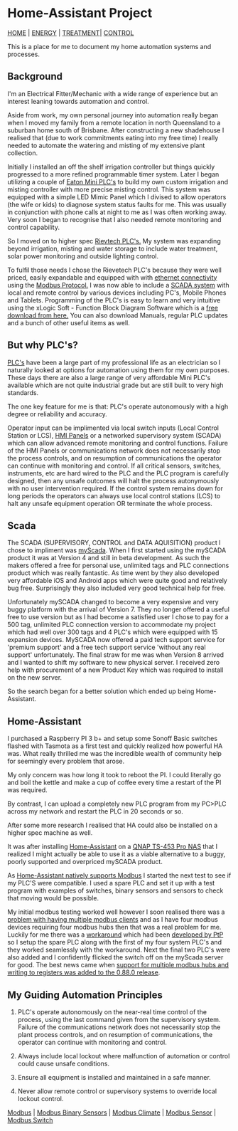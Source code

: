 # Home-Assistant Project

[HOME](https://github.com/wellsy57/Home-Assistant-Project/blob/master/files/LIGHTSYS.md) | [ENERGY](https://github.com/wellsy57/Home-Assistant-Project/blob/master/files/ENERGY.md) | [TREATMENT](https://github.com/wellsy57/Home-Assistant-Project/blob/master/files/TREATMENT.md)| [CONTROL](https://github.com/wellsy57/Home-Assistant-Project/blob/master/files/CONTROL.md)

This is a place for me to document my home automation systems and processes.

## Background

I'm an Electrical Fitter/Mechanic with a wide range of experience but an interest leaning towards automation and control. 

Aside from work, my own personal journey into automation really began when I moved my family from a remote location in north Queensland to a suburban home south of Brisbane. After constructing a new shadehouse I realised that (due to work commitments eating into my free time) I really needed to automate the watering and misting of my extensive plant collection. 

Initially I installed an off the shelf irrigation controller but things quickly progressed to a more refined programmable timer system. Later I began utilizing a couple of [Eaton Mini PLC's](https://www.eaton.com/SEAsia/ProductsSolutions/Electrical/ProductsServices/AutomationControl/Automation/ModularProgrammableLogicControllers/index.htm) to build my own custom irrigation and misting controller with more precise misting control. This system was equipped with a simple LED Mimic Panel which I divised to allow operators (the wife or kids) to diagnose system status faults for me. This was usually in conjunction with phone calls at night to me as I was often working away. Very soon I began to recognise that I also needed remote monitoring and control capability.

So I moved on to higher spec [Rievtech PLC's.](https://www.rievtech.com) My system was expanding beyond irrigation, misting and water storage to include water treatment, solar power monitoring and outside lighting control.

To fulfil those needs I chose the Rievetech PLC's because they were well priced, easily expandable and equipped with with [ethernet connectivity](https://en.wikipedia.org/wiki/Ethernet) using the [Modbus Protocol.](https://en.wikipedia.org/wiki/Modbus) I was now able to include a [SCADA system](https://en.wikipedia.org/wiki/SCADA) with local and remote control by various devices including PC's, Mobile Phones and Tablets. Programming of the PLC's is easy to learn and very intuitive using the xLogic Soft - Function Block Diagram Software which is a [free download from here.](https://www.rievtech.com/download.html) You can also download Manuals, regular PLC updates and a bunch of other useful items as well.

## But why PLC's?

[PLC's](https://en.wikipedia.org/wiki/Programmable_logic_controller) have been a large part of my professional life as an electrician so I naturally looked at options for automation using them for my own purposes. These days there are also a large range of very affordable Mini PLC's available which are not quite industrial grade but are still built to very high standards.

The one key feature for me is that: PLC's operate autonomously with a high degree or reliability and accuracy. 

Operator input can be implimented via local switch inputs (Local Control Station or LCS), [HMI Panels](https://en.wikipedia.org/wiki/User_interface) or a networked supervisory system (SCADA) which can allow advanced remote monitoring and control functions. Failure of the HMI Panels or communications network does not necessarily stop the process controls, and on resumption of communications the operator can continue with monitoring and control. If all critical sensors, switches, instruments, etc are hard wired to the PLC and the PLC program is carefully designed, then any unsafe outcomes will halt the process autonymously with no user intervention required. If the control system remains down for long periods the operators can always use local control stations (LCS) to halt any unsafe equipment operation OR terminate the whole process.

## Scada

The SCADA (SUPERVISORY, CONTROL and DATA AQUISITION) product I chose to impliment was [myScada](https://www.myscada.org/en/). When I first started using the mySCADA product it was at Version 4 and still in beta development. As such the makers offered a free for personal use, unlimited tags and PLC connections product which was really fantastic. As time went by they also developed very affordable iOS and Android apps which were quite good and relatively bug free. Surprisingly they also included very good technical help for free.

Unfortunately mySCADA changed to become a very expensive and very buggy platform with the arrival of Version 7. They no longer offered a useful free to use version but as I had become a satisfied user I chose to pay for a 500 tag, unlimited PLC connection version to accommodate my project which had well over 300 tags and 4 PLC's which were equipped with 15 expansion devices. MySCADA now offered a paid tech support service for 'premium support' and a free tech support service 'without any real support' unfortunately. The final straw for me was when Version 8 arrived and I wanted to shift my software to new physical server. I received zero help with procurement of a new Product Key which was required to install on the new server.

So the search began for a better solution which ended up being Home-Assistant.

## Home-Assistant

I purchased a Raspberry PI 3 b+ and setup some Sonoff Basic switches flashed with Tasmota as a first test and quickly realized how powerful HA was. What really thrilled me was the incredible wealth of community help for seemingly every problem that arose.

My only concern was how long it took to reboot the PI. I could literally go and boil the kettle and make a cup of coffee every time a restart of the PI was required.

By contrast, I can upload a completely new PLC program from my PC>PLC across my network and restart the PLC in 20 seconds or so.

After some more research I realised that HA could also be installed on a higher spec machine as well.

It was after installing [Home-Assistant](https://www.home-assistant.io/) on a [QNAP TS-453 Pro NAS](https://www.qnap.com/en-au/product/ts-453%20pro) that I realized I might actually be able to use it as a viable alternative to a buggy, poorly supported and overpriced mySCADA product.

As [Home-Assistant natively supports Modbus](https://www.home-assistant.io/components/modbus/) I started the next test to see if my PLC'S were compatible. I used a spare PLC and set it up with a test program with examples of switches, binary sensors and sensors to check that moving would be possible.

My initial modbus testing worked well however I soon realised there was a [problem with having multiple modbus clients](https://community.home-assistant.io/t/ability-to-add-multiple-modbus-hubs/16365) and as I have four modbus devices requiring four modbus hubs then that was a real problem for me. Luckily for me there was a [workaround](https://community.home-assistant.io/t/multiple-tcp-modbus-slaves/99210/2) which had been [developed by PtP](https://community.home-assistant.io/u/PtP) so I setup the spare PLC along with the first of my four system PLC's and they worked seamlessly with the workaround. Next the final two PLC's were also added and I confidently flicked the switch off on the myScada server for good. The best news came when [support for multiple modbus hubs and writing to registers was added to the 0.88.0 release](https://github.com/home-assistant/home-assistant/pull/21238).  

## My Guiding Automation Principles

1. PLC's operate autonomously on the near-real time control of the process, using the last command given from the supervisory system. Failure of the communications network does not necessarily stop the plant process controls, and on resumption of communications, the operator can continue with monitoring and control.

2. Always include local lockout where malfunction of automation or control could cause unsafe conditions.

3. Ensure all equipment is installed and maintained in a safe manner.

4. Never allow remote control or supervisory systems to override local lockout control.


[Modbus](https://www.home-assistant.io/components/modbus/) | [Modbus Binary Sensors](https://www.home-assistant.io/components/binary_sensor.modbus/) | [Modbus Climate](https://www.home-assistant.io/components/climate.modbus/) | [Modbus Sensor](https://www.home-assistant.io/components/sensor.modbus/) | [Modbus Switch](https://www.home-assistant.io/components/switch.modbus/)
